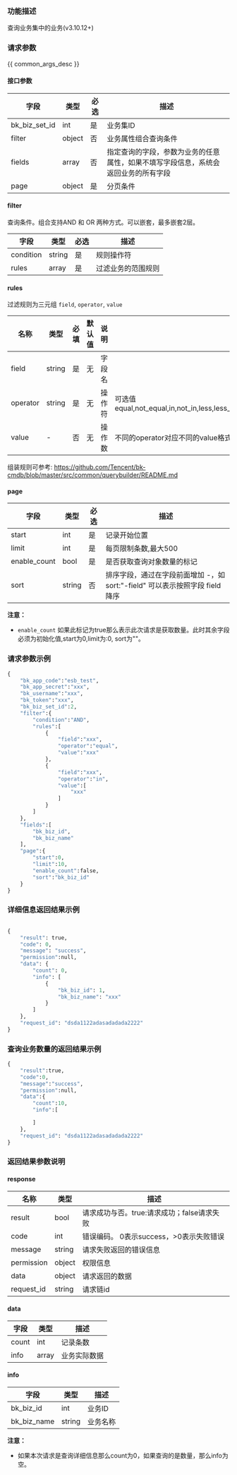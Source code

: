 ### 功能描述

查询业务集中的业务(v3.10.12+)

### 请求参数

{{ common_args_desc }}

#### 接口参数

| 字段      |  类型      | 必选   |  描述      |
|-----------|------------|--------|------------|
| bk_biz_set_id | int    | 是     | 业务集ID |
| filter      |  object  | 否     | 业务属性组合查询条件 |
| fields      |  array   | 否     | 指定查询的字段，参数为业务的任意属性，如果不填写字段信息，系统会返回业务的所有字段 |
| page        |  object  | 是     | 分页条件 |

#### filter

查询条件。组合支持AND 和 OR 两种方式。可以嵌套，最多嵌套2层。

| 字段      |  类型      | 必选   |  描述      |
|-----------|------------|--------|------------|
| condition |  string  | 是    | 规则操作符|
| rules |  array  | 是     | 过滤业务的范围规则 |


#### rules
过滤规则为三元组 `field`, `operator`, `value`

| 名称     | 类型   | 必填 | 默认值 | 说明   | Description                                                  |
| -------- | ------ | ---- | ------ | ------ | ------------------------------------------------------------ |
| field    | string | 是   | 无     | 字段名 |                                                              |
| operator | string | 是   | 无     | 操作符 | 可选值 equal,not_equal,in,not_in,less,less_or_equal,greater,greater_or_equal,between,not_between |
| value    | -      | 否   | 无     | 操作数 | 不同的operator对应不同的value格式                            |

组装规则可参考: <https://github.com/Tencent/bk-cmdb/blob/master/src/common/querybuilder/README.md>

#### page

| 字段      |  类型      | 必选   |  描述      |
|-----------|------------|--------|------------|
| start    |  int    | 是     | 记录开始位置 |
| limit    |  int    | 是     | 每页限制条数,最大500 |
| enable_count |  bool  | 是  | 是否获取查询对象数量的标记 |
| sort     |  string | 否     | 排序字段，通过在字段前面增加 -，如 sort:&#34;-field&#34; 可以表示按照字段 field降序 |

**注意：**
- `enable_count` 如果此标记为true那么表示此次请求是获取数量。此时其余字段必须为初始化值,start为0,limit为:0, sort为""。

### 请求参数示例

```python
{
    "bk_app_code":"esb_test",
    "bk_app_secret":"xxx",
    "bk_username":"xxx",
    "bk_token":"xxx",
    "bk_biz_set_id":2,
    "filter":{
        "condition":"AND",
        "rules":[
            {
                "field":"xxx",
                "operator":"equal",
                "value":"xxx"
            },
            {
                "field":"xxx",
                "operator":"in",
                "value":[
                    "xxx"
                ]
            }
        ]
    },
    "fields":[
        "bk_biz_id",
        "bk_biz_name"
    ],
    "page":{
        "start":0,
        "limit":10,
        "enable_count":false,
        "sort":"bk_biz_id"
    }
}
```

### 详细信息返回结果示例

```python

{
    "result": true,
    "code": 0,
    "message": "success",
    "permission":null,
    "data": {
        "count": 0,
        "info": [
            {
                "bk_biz_id": 1,
                "bk_biz_name": "xxx"
            }
        ]
    },
    "request_id": "dsda1122adasadadada2222"
}
```

### 查询业务数量的返回结果示例

```python
{
    "result":true,
    "code":0,
    "message":"success",
    "permission":null,
    "data":{
        "count":10,
        "info":[

        ]
    },
    "request_id": "dsda1122adasadadada2222"
}
```

### 返回结果参数说明
#### response

| 名称    | 类型   | 描述                                    |
| ------- | ------ | ------------------------------------- |
| result  | bool   | 请求成功与否。true:请求成功；false请求失败 |
| code    | int    | 错误编码。 0表示success，>0表示失败错误    |
| message | string | 请求失败返回的错误信息                    |
| permission    | object | 权限信息    |
| data    | object | 请求返回的数据                           |
| request_id    | string | 请求链id    |

#### data

| 字段      | 类型      | 描述      |
|-----------|-----------|-----------|
| count     | int       | 记录条数 |
| info      | array     | 业务实际数据 |


#### info

| 字段      | 类型      | 描述      |
|-----------|-----------|-----------|
| bk_biz_id     | int       | 业务ID |
| bk_biz_name      | string     | 业务名称 |


**注意：**
- 如果本次请求是查询详细信息那么count为0，如果查询的是数量，那么info为空。
